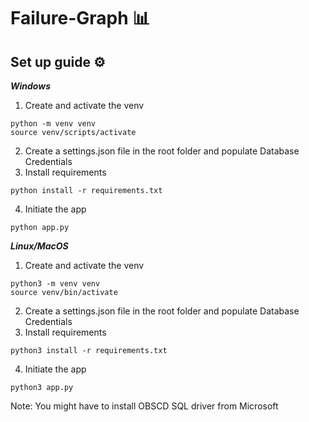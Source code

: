 # Failure-Graph 📊

##  Set up guide ⚙️

***Windows***
1. Create and activate the venv
```
python -m venv venv
source venv/scripts/activate 
```
2. Create a settings.json file in the root folder and populate Database Credentials
3. Install requirements
```
python install -r requirements.txt
```
4. Initiate the app
```
python app.py
```
***Linux/MacOS***

1. Create and activate the venv
```
python3 -m venv venv
source venv/bin/activate 
```
2. Create a settings.json file in the root folder and populate Database Credentials
3. Install requirements
```
python3 install -r requirements.txt
```
4. Initiate the app
```
python3 app.py
```
Note: You might have to install OBSCD SQL driver from Microsoft
